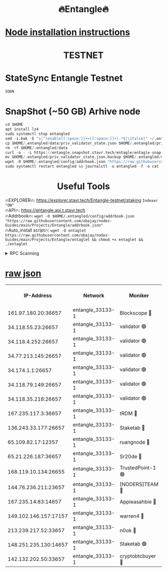<h1 align="center"> 🔥Entangle🔥</h1>

[Node installation instructions](https://github.com/obajay/nodes-Guides/tree/main/Projects/Entangle)
=

<h1 align="center"> TESTNET</h1>

# StateSync Entangle Testnet
```python
SOON
```
# SnapShot (~50 GB) Arhive node
```python
cd $HOME
apt install lz4
sudo systemctl stop entangled
sed -i.bak -E "s|^(enable[[:space:]]+=[[:space:]]+).*$|\1false|" ~/.entangled/config/config.toml
cp $HOME/.entangled/data/priv_validator_state.json $HOME/.entangled/priv_validator_state.json.backup
rm -rf $HOME/.entangled/data
curl -o - -L https://entangle.snapshot.stavr.tech/entagle/entagle-snap.tar.lz4 | lz4 -c -d - | tar -x -C $HOME/.entangled --strip-components 2
mv $HOME/.entangled/priv_validator_state.json.backup $HOME/.entangled/data/priv_validator_state.json
wget -O $HOME/.entangled/config/addrbook.json "https://raw.githubusercontent.com/obajay/nodes-Guides/main/Projects/Entangle/addrbook.json"
sudo systemctl restart entangled && journalctl -u entangled -f -o cat
```
 <h1 align="center"> Useful Tools</h1>
 
🔥EXPLORER🔥: https://explorer.stavr.tech/Entangle-testnet/staking        `Indexer "ON"` \
🔥API🔥:      https://entangle.api.t.stavr.tech \
🔥Addrbook🔥: ```wget -O $HOME/.entangled/config/addrbook.json "https://raw.githubusercontent.com/obajay/nodes-Guides/main/Projects/Entangle/addrbook.json"``` \
🔥Auto_install script🔥:  `wget -O entaglet https://raw.githubusercontent.com/obajay/nodes-Guides/main/Projects/Entangle/entaglet && chmod +x entaglet && ./entaglet`


<details>
<summary>RPC Scanning</summary>

<h2 align="center"> We scan nodes in real time every 4 hours. And we provide the final result of RPC endpoints.
We cannot influence the operation of these nodes in any way. </h2>


```python
If Voting Power is higher than 0 --> then the Node is a validator of the network and may be subject to attack and be a potential threat to the chain.
```
```python
We marked such validators with a red symbol
```

</details>

[raw json](https://rpc-check.entangt.stavr.tech/entangt/rpc-entangt-result.json)
=


<table><tr><th>IP-Address</th><th>Network</th><th>Moniker</th><th>Latest Block Height</th><th>Earliest Block Height</th><th>Catching Up</th><th>Tx Index</th><th>Voting Power</th><th>Scan Time</th></tr><tr><td>161.97.180.20:36657</td><td>entangle_33133-1</td><td>Blockscope 🔴</td><td>2661158</td><td>1</td><td>False</td><td>off</td><td>309757544522759</td><td>2024-03-16T01:05:29.519979283UTC</td></tr><tr><td>34.118.55.23:26657</td><td>entangle_33133-1</td><td>validator 🟢</td><td>2661158</td><td>1</td><td>False</td><td>on</td><td>0</td><td>2024-03-16T01:05:32.213392164UTC</td></tr><tr><td>34.118.4.252:26657</td><td>entangle_33133-1</td><td>validator 🟢</td><td>2617124</td><td>1</td><td>False</td><td>on</td><td>0</td><td>2024-03-16T01:05:32.516680964UTC</td></tr><tr><td>34.77.213.145:26657</td><td>entangle_33133-1</td><td>validator 🟢</td><td>2661157</td><td>1</td><td>False</td><td>on</td><td>0</td><td>2024-03-16T01:05:34.827667120UTC</td></tr><tr><td>34.174.1.1:26657</td><td>entangle_33133-1</td><td>validator 🟢</td><td>2661159</td><td>1</td><td>False</td><td>on</td><td>0</td><td>2024-03-16T01:05:35.555373603UTC</td></tr><tr><td>34.118.79.149:26657</td><td>entangle_33133-1</td><td>validator 🟢</td><td>2661163</td><td>1</td><td>False</td><td>on</td><td>0</td><td>2024-03-16T01:05:59.254469506UTC</td></tr><tr><td>34.118.35.218:26657</td><td>entangle_33133-1</td><td>validator 🟢</td><td>2622113</td><td>1</td><td>False</td><td>on</td><td>0</td><td>2024-03-16T01:06:03.981977753UTC</td></tr><tr><td>167.235.117.3:36657</td><td>entangle_33133-1</td><td>tRDM 🔴</td><td>2661164</td><td>1</td><td>False</td><td>on</td><td>216776925020225</td><td>2024-03-16T01:06:04.320504300UTC</td></tr><tr><td>136.243.33.177:26657</td><td>entangle_33133-1</td><td>Staketab 🔴</td><td>2661162</td><td>660001</td><td>False</td><td>on</td><td>181128559072965</td><td>2024-03-16T01:05:50.560436671UTC</td></tr><tr><td>65.109.82.17:12357</td><td>entangle_33133-1</td><td>ruangnode 🔴</td><td>2661158</td><td>1312001</td><td>False</td><td>off</td><td>661261205895222</td><td>2024-03-16T01:05:29.855490134UTC</td></tr><tr><td>65.21.226.187:36657</td><td>entangle_33133-1</td><td>Sr20de 🔴</td><td>2661158</td><td>2049001</td><td>False</td><td>off</td><td>29534655065001</td><td>2024-03-16T01:05:27.020844741UTC</td></tr><tr><td>168.119.10.134:26655</td><td>entangle_33133-1</td><td>TrustedPoint-1 🟢</td><td>2661164</td><td>2268001</td><td>False</td><td>off</td><td>0</td><td>2024-03-16T01:06:04.551837477UTC</td></tr><tr><td>144.76.236.211:23657</td><td>entangle_33133-1</td><td>[NODERS]TEAM 🔴</td><td>2661162</td><td>2304001</td><td>False</td><td>off</td><td>26809518609480680</td><td>2024-03-16T01:05:48.310914441UTC</td></tr><tr><td>167.235.14.83:14657</td><td>entangle_33133-1</td><td>Appieasahbie 🔴</td><td>2661164</td><td>2436001</td><td>False</td><td>on</td><td>43265832790044774</td><td>2024-03-16T01:06:03.607183431UTC</td></tr><tr><td>149.102.146.157:17157</td><td>entangle_33133-1</td><td>warren4 🔴</td><td>2661161</td><td>2558001</td><td>False</td><td>on</td><td>505849050783707</td><td>2024-03-16T01:05:46.045626220UTC</td></tr><tr><td>213.239.217.52:33657</td><td>entangle_33133-1</td><td>n0ok 🔴</td><td>2661163</td><td>2561163</td><td>False</td><td>off</td><td>46611081777498279</td><td>2024-03-16T01:05:56.932540898UTC</td></tr><tr><td>148.251.235.130:14657</td><td>entangle_33133-1</td><td>Staketab 🟢</td><td>2661158</td><td>2617001</td><td>False</td><td>off</td><td>0</td><td>2024-03-16T01:05:26.690406022UTC</td></tr><tr><td>142.132.202.50:33657</td><td>entangle_33133-1</td><td>cryptobtcbuyer 🔴</td><td>2661158</td><td>2619001</td><td>False</td><td>off</td><td>38886577247155343</td><td>2024-03-16T01:05:29.283087040UTC</td></tr></table>
